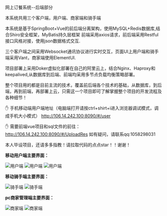 网上订餐系统--后端部分

本系统共用三个客户端，用户端、商家端和骑手端

本系统是基于SpringBoot+Vue的前后端分离架构，使用MySQL+Redis数据库,结合Shiro安全框架，MyBatis持久层框架
前端采用axios请求，前后端采用Restful接口风格对接，使用json数据格式交互.

三个客户端之间采用Websocket通讯协议进行实时交互，页面UI上用户端和骑手端采用Vant，商家端使用ElementUI.

项目部署上采用Doker虚拟化部署在自己的阿里云上，结合Nginx、Haproxy和keepalived,从数据库到后端、前端均采用多节点负载均衡策略部署。

整个项目用的都是目前主流的技术，覆盖前后端各个技术的基础，从数据库，到后端，再到前端，再部署上云，只需这一个项目即可了解掌握整个项目的开发流程及各种细节！

 :raised_hand: 手机移动端用户端地址（电脑端打开请按ctrl+shirt+i进入浏览器调试模式，调成手机大小模式）
 http://106.14.242.100:8090/#/user

 :raised_hand: 需要前端vue项目和sql文件的前往：
 http://106.14.242.100:8090/#/UploadRes
如有疑问，请联系qq:1058298031

本人毕设项目，还请多多指教！请拉取代码的点点star！！谢谢！

**移动用户端主要界面：**

![用户端](https://images.gitee.com/uploads/images/2020/0306/171925_a7ceb550_5465839.png "屏幕截图.png")
![用户端](https://images.gitee.com/uploads/images/2020/0306/172026_8fdb4e68_5465839.png "屏幕截图.png")
![用户端](https://images.gitee.com/uploads/images/2020/0306/171908_0bdd2177_5465839.png "屏幕截图.png")

**移动骑手端主要界面：**

![骑手端](https://images.gitee.com/uploads/images/2020/0306/171714_d6ed403e_5465839.png "屏幕截图.png")
![骑手端](https://images.gitee.com/uploads/images/2020/0306/171747_d333a38b_5465839.png "屏幕截图.png")

**pc商家管理端主要界面：**

![商家端](https://images.gitee.com/uploads/images/2020/0306/171814_03e922d5_5465839.png "屏幕截图.png")
![商家端](https://images.gitee.com/uploads/images/2020/0306/171846_605cfba4_5465839.png "屏幕截图.png")

